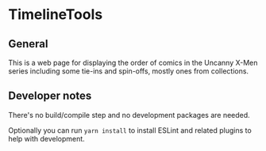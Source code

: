 # TimelineTools

## General

This is a web page for displaying the order of comics in the Uncanny X-Men series including some tie-ins and spin-offs, mostly ones from collections.

## Developer notes

There's no build/compile step and no development packages are needed.

Optionally you can run `yarn install` to install ESLint and related plugins to help with development. 